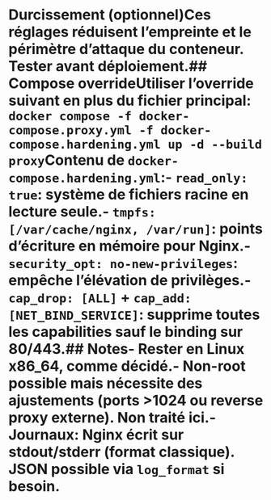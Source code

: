 # Durcissement (optionnel)Ces réglages réduisent l’empreinte et le périmètre d’attaque du conteneur. Tester avant déploiement.## Compose overrideUtiliser l’override suivant en plus du fichier principal:``` docker compose -f docker-compose.proxy.yml -f docker-compose.hardening.yml up -d --build proxy```Contenu de `docker-compose.hardening.yml`:- `read_only: true`: système de fichiers racine en lecture seule.- `tmpfs: [/var/cache/nginx, /var/run]`: points d’écriture en mémoire pour Nginx.- `security_opt: no-new-privileges`: empêche l’élévation de privilèges.- `cap_drop: [ALL]` + `cap_add: [NET_BIND_SERVICE]`: supprime toutes les capabilities sauf le binding sur 80/443.## Notes- Rester en Linux x86_64, comme décidé.- Non-root possible mais nécessite des ajustements (ports >1024 ou reverse proxy externe). Non traité ici.- Journaux: Nginx écrit sur stdout/stderr (format classique). JSON possible via `log_format` si besoin.